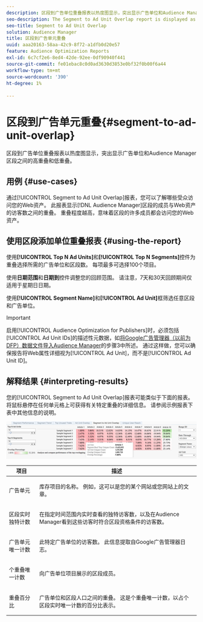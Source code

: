 ```yaml
---
description: 区段到广告单位重叠报表以热度图显示，突出显示广告单位和Audience Manager区段之间的高重叠和低重叠。
seo-description: The Segment to Ad Unit Overlap report is displayed as a heat chart that highlights high and low overlaps between your Ad Units and Audience Manager segments.
seo-title: Segment to Ad Unit Overlap
solution: Audience Manager
title: 区段到广告单元重叠
uuid: aaa20163-58aa-42c9-8f72-a1dfb0d20e57
feature: Audience Optimization Reports
exl-id: 6c7cf2e6-8ed4-42de-92ee-0df90940f441
source-git-commit: fe01ebac8c0d0ad3630d3853e0bf32f0b00f6a44
workflow-type: tm+mt
source-wordcount: '390'
ht-degree: 1%

---
```


# 区段到广告单元重叠{#segment-to-ad-unit-overlap}

区段到广告单位重叠报表以热度图显示，突出显示广告单位和Audience Manager区段之间的高重叠和低重叠。

## 用例 {#use-cases}

通过[!UICONTROL Segment to Ad Unit Overlap]报表，您可以了解哪些受众访问您的Web资产。 此报表显示[!DNL Audience Manager]区段的成员与Web资产的访客数之间的重叠。 重叠程度越高，意味着区段的许多成员都会访问您的Web资产。

## 使用区段添加单位重叠报表 {#using-the-report}

使用&#x200B;**[!UICONTROL Top N Ad Units]**&#x200B;和&#x200B;**[!UICONTROL Top N Segments]**&#x200B;控件为重叠选择所需的广告单位和区段数。 每项最多可选择100个项目。

使用&#x200B;**日期范围**&#x200B;和&#x200B;**日期到**&#x200B;控件调整您的回顾范围。 请注意，7天和30天回顾期间仅适用于星期日日期。

使用&#x200B;**[!UICONTROL Segment Name]**&#x200B;和&#x200B;**[!UICONTROL Ad Unit]**&#x200B;框筛选任意区段和广告单位。

>[!IMPORTANT]
>
>启用[!UICONTROL Audience Optimization for Publishers]时，必须包括[!UICONTROL Ad Unit IDs]的描述性元数据，如[将Google广告管理器（以前为DFP）数据文件导入Audience Manager](../../../reporting/audience-optimization-reports/aor-publishers/import-dfp.md)的步骤3中所述。 通过这样做，您可以确保报告将Web属性详细视为[!UICONTROL Ad Unit]，而不是[!UICONTROL Ad Unit ID]。

## 解释结果 {#interpreting-results}

您的[!UICONTROL Segment to Ad Unit Overlap]报表可能类似于下面的报表。 将鼠标悬停在任何单元格上可获得有关特定重叠的详细信息。 请参阅示例报表下表中其他信息的说明。

![](assets/publisher_segment_ad_unit_overlap.png)

<table id="table_22340F45B1B94D3796174CB30A60E212"> 
 <thead> 
  <tr> 
   <th colname="col1" class="entry"> 项目 </th> 
   <th colname="col2" class="entry"> 描述 </th> 
  </tr>
 </thead>
 <tbody> 
  <tr> 
   <td colname="col1"> <p><span class="wintitle">广告单元</span> </p> </td> 
   <td colname="col2"> <p>库存项目的名称。 例如，这可以是您的某个网站或您网站上的文章。 </p> </td> 
  </tr> 
  <tr> 
   <td colname="col1"> <p><span class="wintitle">区段实时独特计数</span> </p> </td> 
   <td colname="col2"> <p>在指定时间范围内实时查看的独特访客数，以及在<span class="keyword">Audience Manager</span>看到这些访客时符合区段资格条件的访客数。 </p> </td> 
  </tr> 
  <tr> 
   <td colname="col1"> <p><span class="wintitle">广告单元唯一计数</span> </p> </td> 
   <td colname="col2"> <p>此特定广告单位的访客数。 此信息提取自Google广告管理器日志。 </p> </td> 
  </tr> 
  <tr> 
   <td colname="col1"> <p><span class="wintitle">个重叠唯一计数</span> </p> </td> 
   <td colname="col2"> <p>向广告单位项目展示的区段成员。 </p> </td> 
  </tr> 
  <tr> 
   <td colname="col1"> <p><span class="wintitle">重叠百分比</span> </p> </td> 
   <td colname="col2"> <p>广告单位和区段人口之间的重叠。 这是<span class="wintitle">个重叠唯一计数</span>，以占<span class="wintitle">个区段实时唯一计数</span>的百分比表示。 </p> </td> 
  </tr> 
 </tbody> 
</table>
